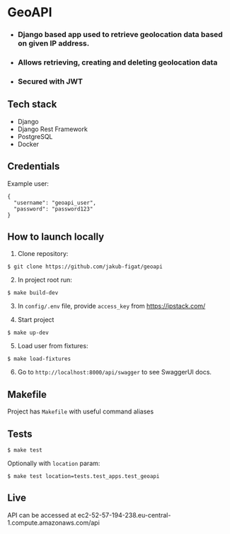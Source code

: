 # GeoAPI

- ### Django based app used to retrieve geolocation data based on given IP address.
- ### Allows retrieving, creating and deleting geolocation data
- ### Secured with JWT


## Tech stack
- Django
- Django Rest Framework
- PostgreSQL
- Docker

## Credentials

Example user:
```
{
  "username": "geoapi_user",
  "password": "password123"
}
```

## How to launch locally

1. Clone repository:

`$ git clone https://github.com/jakub-figat/geoapi`

2. In project root run:

`$ make build-dev`

3. In `config/.env` file, provide `access_key` from https://ipstack.com/

4. Start project

`$ make up-dev`

5. Load user from fixtures:

`$ make load-fixtures`

6. Go to `http://localhost:8000/api/swagger` to see SwaggerUI docs.

## Makefile
Project has `Makefile` with useful command aliases

## Tests
`$ make test`

Optionally with `location` param:

`$ make test location=tests.test_apps.test_geoapi`

## Live
API can be accessed at ec2-52-57-194-238.eu-central-1.compute.amazonaws.com/api
